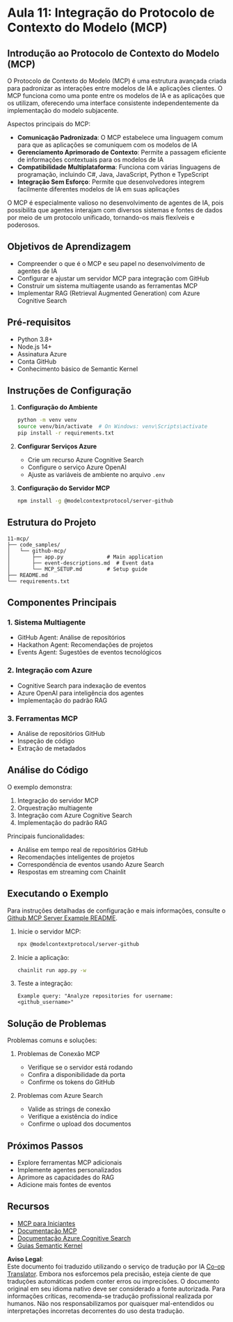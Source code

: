 <!--
CO_OP_TRANSLATOR_METADATA:
{
  "original_hash": "bbce3572338711aeab758506379ab716",
  "translation_date": "2025-05-21T09:34:22+00:00",
  "source_file": "11-mcp/README.md",
  "language_code": "pt"
}
-->
# Aula 11: Integração do Protocolo de Contexto do Modelo (MCP)

## Introdução ao Protocolo de Contexto do Modelo (MCP)

O Protocolo de Contexto do Modelo (MCP) é uma estrutura avançada criada para padronizar as interações entre modelos de IA e aplicações clientes. O MCP funciona como uma ponte entre os modelos de IA e as aplicações que os utilizam, oferecendo uma interface consistente independentemente da implementação do modelo subjacente.

Aspectos principais do MCP:

- **Comunicação Padronizada**: O MCP estabelece uma linguagem comum para que as aplicações se comuniquem com os modelos de IA
- **Gerenciamento Aprimorado de Contexto**: Permite a passagem eficiente de informações contextuais para os modelos de IA
- **Compatibilidade Multiplataforma**: Funciona com várias linguagens de programação, incluindo C#, Java, JavaScript, Python e TypeScript
- **Integração Sem Esforço**: Permite que desenvolvedores integrem facilmente diferentes modelos de IA em suas aplicações

O MCP é especialmente valioso no desenvolvimento de agentes de IA, pois possibilita que agentes interajam com diversos sistemas e fontes de dados por meio de um protocolo unificado, tornando-os mais flexíveis e poderosos.

## Objetivos de Aprendizagem
- Compreender o que é o MCP e seu papel no desenvolvimento de agentes de IA
- Configurar e ajustar um servidor MCP para integração com GitHub
- Construir um sistema multiagente usando as ferramentas MCP
- Implementar RAG (Retrieval Augmented Generation) com Azure Cognitive Search

## Pré-requisitos
- Python 3.8+
- Node.js 14+
- Assinatura Azure
- Conta GitHub
- Conhecimento básico de Semantic Kernel

## Instruções de Configuração

1. **Configuração do Ambiente**
   ```bash
   python -m venv venv
   source venv/bin/activate  # On Windows: venv\Scripts\activate
   pip install -r requirements.txt
   ```

2. **Configurar Serviços Azure**
   - Crie um recurso Azure Cognitive Search
   - Configure o serviço Azure OpenAI
   - Ajuste as variáveis de ambiente no arquivo `.env`

3. **Configuração do Servidor MCP**
   ```bash
   npm install -g @modelcontextprotocol/server-github
   ```

## Estrutura do Projeto

```
11-mcp/
├── code_samples/
│   └── github-mcp/
│       ├── app.py              # Main application
│       ├── event-descriptions.md  # Event data
│       └── MCP_SETUP.md        # Setup guide
├── README.md
└── requirements.txt
```

## Componentes Principais

### 1. Sistema Multiagente
- GitHub Agent: Análise de repositórios
- Hackathon Agent: Recomendações de projetos
- Events Agent: Sugestões de eventos tecnológicos

### 2. Integração com Azure
- Cognitive Search para indexação de eventos
- Azure OpenAI para inteligência dos agentes
- Implementação do padrão RAG

### 3. Ferramentas MCP
- Análise de repositórios GitHub
- Inspeção de código
- Extração de metadados

## Análise do Código

O exemplo demonstra:
1. Integração do servidor MCP
2. Orquestração multiagente
3. Integração com Azure Cognitive Search
4. Implementação do padrão RAG

Principais funcionalidades:
- Análise em tempo real de repositórios GitHub
- Recomendações inteligentes de projetos
- Correspondência de eventos usando Azure Search
- Respostas em streaming com Chainlit

## Executando o Exemplo

Para instruções detalhadas de configuração e mais informações, consulte o [Github MCP Server Example README](./code_samples/github-mcp/README.md).

1. Inicie o servidor MCP:
   ```bash
   npx @modelcontextprotocol/server-github
   ```

2. Inicie a aplicação:
   ```bash
   chainlit run app.py -w
   ```

3. Teste a integração:
   ```
   Example query: "Analyze repositories for username: <github_username>"
   ```

## Solução de Problemas

Problemas comuns e soluções:
1. Problemas de Conexão MCP
   - Verifique se o servidor está rodando
   - Confira a disponibilidade da porta
   - Confirme os tokens do GitHub

2. Problemas com Azure Search
   - Valide as strings de conexão
   - Verifique a existência do índice
   - Confirme o upload dos documentos

## Próximos Passos
- Explore ferramentas MCP adicionais
- Implemente agentes personalizados
- Aprimore as capacidades do RAG
- Adicione mais fontes de eventos

## Recursos
- [MCP para Iniciantes](https://aka.ms/mcp-for-beginners)  
- [Documentação MCP](https://github.com/microsoft/semantic-kernel/tree/main/python/semantic-kernel/semantic_kernel/connectors/mcp)
- [Documentação Azure Cognitive Search](https://learn.microsoft.com/azure/search/)
- [Guias Semantic Kernel](https://learn.microsoft.com/semantic-kernel/)

**Aviso Legal**:  
Este documento foi traduzido utilizando o serviço de tradução por IA [Co-op Translator](https://github.com/Azure/co-op-translator). Embora nos esforcemos pela precisão, esteja ciente de que traduções automáticas podem conter erros ou imprecisões. O documento original em seu idioma nativo deve ser considerado a fonte autorizada. Para informações críticas, recomenda-se tradução profissional realizada por humanos. Não nos responsabilizamos por quaisquer mal-entendidos ou interpretações incorretas decorrentes do uso desta tradução.